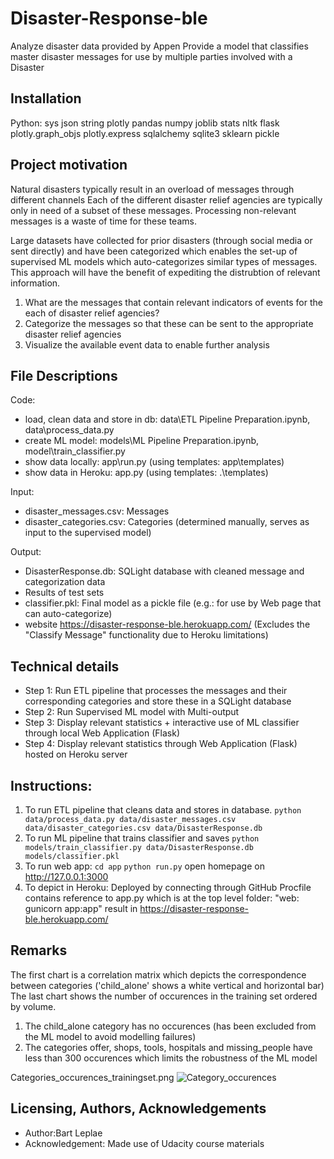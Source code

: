 # Disaster-Response-ble
Analyze disaster data provided by Appen
Provide a model that classifies master disaster messages for use by multiple parties involved with a Disaster

## Installation
Python:
        sys
        json
        string
        plotly
        pandas
        numpy
        joblib
        stats
        nltk
        flask
        plotly.graph_objs plotly.express
        sqlalchemy sqlite3
        sklearn
        pickle


## Project motivation

Natural disasters typically result in an overload of messages through different channels
Each of the different disaster relief agencies are typically only in need of a subset of these messages.
Processing non-relevant messages is a waste of time for these teams.

Large datasets have collected for prior disasters (through social media or sent directly) and have been categorized which enables the set-up of supervised ML models which auto-categorizes similar types of messages.
This approach will have the benefit of expediting the distrubtion of relevant information.

1. What are the messages that contain relevant indicators of events for the each of disaster relief agencies?
2. Categorize the messages so that these can be sent to the appropriate disaster relief agencies
3. Visualize the available event data to enable further analysis

## File Descriptions
Code:
- load, clean data and store in db: data\ETL Pipeline Preparation.ipynb, data\process_data.py 
- create ML model: models\ML Pipeline Preparation.ipynb, model\train_classifier.py
- show data locally: app\run.py (using templates: app\templates)
- show data in Heroku: app.py (using templates: .\templates)

Input:
- disaster_messages.csv: Messages
- disaster_categories.csv: Categories (determined manually, serves as input to the supervised model)

Output:
- DisasterResponse.db: SQLight database with cleaned message and categorization data
- Results of test sets
- classifier.pkl: Final model as a pickle file (e.g.: for use by Web page that can auto-categorize)
- website https://disaster-response-ble.herokuapp.com/ (Excludes the "Classify Message" functionality due to Heroku limitations)

## Technical details
- Step 1: Run ETL pipeline that processes the messages and their corresponding categories and store these in a SQLight database
- Step 2: Run Supervised ML model with Multi-output
- Step 3: Display relevant statistics + interactive use of ML classifier through local Web Application (Flask)
- Step 4: Display relevant statistics through Web Application (Flask) hosted on Heroku server

## Instructions:
1. To run ETL pipeline that cleans data and stores in database.
        `python data/process_data.py data/disaster_messages.csv data/disaster_categories.csv data/DisasterResponse.db`
2. To run ML pipeline that trains classifier and saves
        `python models/train_classifier.py data/DisasterResponse.db models/classifier.pkl`
3. To run web app: 
        `cd app`
        `python run.py`
        open homepage on http://127.0.0.1:3000
4. To depict in Heroku: 
        Deployed by connecting through GitHub 
        Procfile contains reference to app.py which is at the top level folder:  "web: gunicorn app:app"
        result in https://disaster-response-ble.herokuapp.com/

## Remarks
The first chart is a correlation matrix which depicts the correspondence between categories ('child_alone' shows a white vertical and horizontal bar)
The last chart shows the number of occurences in the training set ordered by volume.
1. The child_alone category has no occurences (has been excluded from the ML model to avoid modelling failures)
2. The categories offer, shops, tools, hospitals and missing_people have less than 300 occurences which limits the robustness of the ML model

Categories_occurences_trainingset.png
![Category_occurences](https:./Categories_occurences_trainingset.png)

## Licensing, Authors, Acknowledgements
- Author:Bart Leplae
- Acknowledgement: Made use of Udacity course materials
